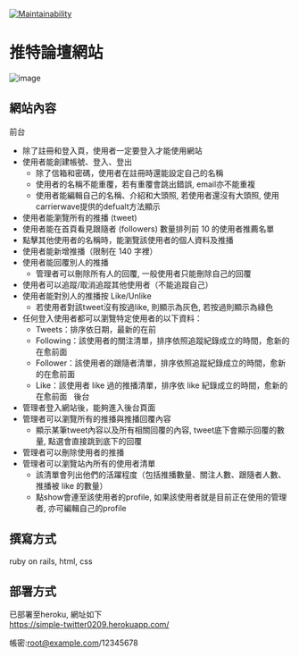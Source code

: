 [![Maintainability](https://api.codeclimate.com/v1/badges/c0609ce113878eab620c/maintainability)](https://codeclimate.com/github/ALPHACamp/simple-twitter-workspace/maintainability)

# 推特論壇網站
![image](https://github.com/iceland101113/simple-twitter/blob/master/twitter.png)  

## 網站內容          
前台            
* 除了註冊和登入頁，使用者一定要登入才能使用網站         
* 使用者能創建帳號、登入、登出    
  + 除了信箱和密碼，使用者在註冊時還能設定自己的名稱    
  + 使用者的名稱不能重覆，若有重覆會跳出錯誤, email亦不能重複    
  + 使用者能編輯自己的名稱、介紹和大頭照, 若使用者還沒有大頭照, 使用carrierwave提供的defualt方法顯示  
* 使用者能瀏覽所有的推播 (tweet)       
* 使用者能在首頁看見跟隨者 (followers) 數量排列前 10 的使用者推薦名單       
* 點擊其他使用者的名稱時，能瀏覽該使用者的個人資料及推播     
* 使用者能新增推播（限制在 140 字裡）     
* 使用者能回覆別人的推播     
  + 管理者可以刪除所有人的回覆, 一般使用者只能刪除自己的回覆     
* 使用者可以追蹤/取消追蹤其他使用者（不能追蹤自己）   
* 使用者能對別人的推播按 Like/Unlike    
  + 若使用者對該tweet沒有按過like, 則顯示為灰色, 若按過則顯示為綠色  
* 任何登入使用者都可以瀏覽特定使用者的以下資料：   
  + Tweets：排序依日期，最新的在前    
  + Following：該使用者的關注清單，排序依照追蹤紀錄成立的時間，愈新的在愈前面        
  + Follower：該使用者的跟隨者清單，排序依照追蹤紀錄成立的時間，愈新的在愈前面    
  + Like：該使用者 like 過的推播清單，排序依 like 紀錄成立的時間，愈新的在愈前面    
後台      
* 管理者登入網站後，能夠進入後台頁面      
* 管理者可以瀏覽所有的推播與推播回覆內容      
  + 顯示某筆tweet內容以及所有相關回覆的內容, tweet底下會顯示回覆的數量, 點選會直接跳到底下的回覆      
* 管理者可以刪除使用者的推播          
* 管理者可以瀏覽站內所有的使用者清單       
  + 該清單會列出他們的活躍程度（包括推播數量、關注人數、跟隨者人數、推播被 like 的數量）    
  + 點show會連至該使用者的profile, 如果該使用者就是目前正在使用的管理者, 亦可編輯自己的profile      

## 撰寫方式  
ruby on rails, html, css     

## 部署方式  
已部署至heroku, 網址如下  
https://simple-twitter0209.herokuapp.com/    

帳密:root@example.com/12345678


